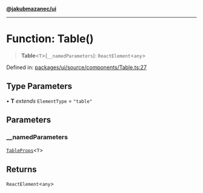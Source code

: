 [**@jakubmazanec/ui**](../README.md)

---

# Function: Table()

> **Table**\<`T`\>(`__namedParameters`): `ReactElement`\<`any`\>

Defined in:
[packages/ui/source/components/Table.ts:27](https://github.com/jakubmazanec/tools/blob/4a8f82fa13ce52bb52e412e9ac98b543cce14fc2/packages/ui/source/components/Table.ts#L27)

## Type Parameters

• **T** _extends_ `ElementType` = `"table"`

## Parameters

### \_\_namedParameters

[`TableProps`](../type-aliases/TableProps.md)\<`T`\>

## Returns

`ReactElement`\<`any`\>
